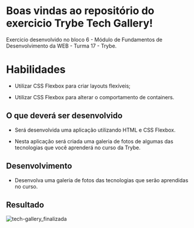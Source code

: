 # Boas vindas ao repositório do exercicio Trybe Tech Gallery!

Exercicio desenvolvido no bloco 6 - Módulo de Fundamentos de Desenvolvimento da WEB - Turma 17 - Trybe. 

# Habilidades

- Utilizar CSS Flexbox para criar layouts flexíveis;

- Utilizar CSS Flexbox para alterar o comportamento de containers.

## O que deverá ser desenvolvido

- Será desenvolvida uma aplicação utilizando HTML e CSS Flexbox.

- Nesta aplicação será criada uma galeria de fotos de algumas das tecnologias que você aprenderá no curso da Trybe.

## Desenvolvimento

- Desenvolva uma galeria de fotos das tecnologias que serão aprendidas no curso.

## Resultado

![tech-gallery_finalizada](https://user-images.githubusercontent.com/86959793/146250512-f2f06887-d376-4ba1-ac35-7d693ad9db68.png)

